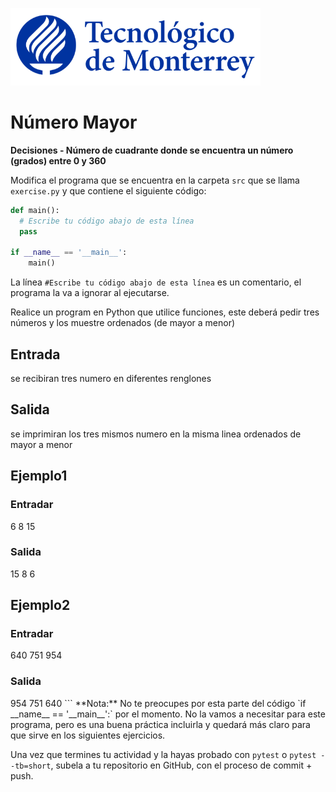 ![Tec de Monterrey](../../images/logotecmty.png)
# Número Mayor
**Decisiones - Número de cuadrante donde se encuentra un número (grados) entre 0 y 360**

Modifica el programa que se encuentra en la carpeta `src` que se llama
`exercise.py` y que contiene el siguiente código:

```python
def main():
  # Escribe tu código abajo de esta línea
  pass

if __name__ == '__main__':
    main()
```

La línea `#Escribe tu código abajo de esta línea` es un comentario,
el programa la va a ignorar al ejecutarse.

Realice un program en Python que utilice funciones, este deberá pedir tres números y los muestre ordenados (de mayor a menor)

<h2>Entrada</h2>
se recibiran tres numero en diferentes renglones

<h2>Salida</h2>
se imprimiran los tres mismos numero en la misma linea ordenados de mayor a menor

<h2>Ejemplo1</h2>
<h3>Entradar</h3>
6
8
15
<h3>Salida</h3>
15 8 6

<h2>Ejemplo2</h2>
<h3>Entradar</h3>
640
751
954
<h3>Salida</h3>
954 751 640
```
**Nota:** No te preocupes por esta parte del código
`if __name__ == '__main__':` por el momento. No la vamos a necesitar para
este programa, pero es una buena práctica incluirla y quedará más
claro para que sirve en los siguientes ejercicios.

Una vez que termines tu actividad y la hayas probado con `pytest` o `pytest --tb=short`,
subela a tu repositorio en GitHub, con el proceso de commit + push.
